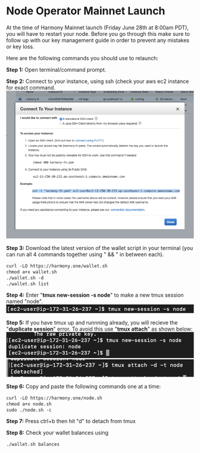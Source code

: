# Node Operator Mainnet Launch
  
At the time of Harmony Mainnet launch (Friday June 28th at 8:00am PDT), you will have to restart your node. Before you go through this make sure to follow up with our key management guide in order to prevent any mistakes or key loss.
  
Here are the following commands you should use to relaunch:
  
**Step 1:** Open terminal/command prompt.
  
**Step 2:** Connect to your instance, using ssh (check your aws ec2 instance for exact command.
![Harmony mainnet-step2](../img/mainnet-step2.png)
  
**Step 3:** Download the latest version of the wallet script in your terminal (you can run all 4 commands together using " && " in between each).
```
curl -LO https://harmony.one/wallet.sh
chmod a+x wallet.sh
./wallet.sh -d
./wallet.sh list
```
  
**Step 4:** Enter "**tmux new-session -s node**" to make a new tmux session named "node".
![Harmony mainnet-step4](../img/mainnet-step4.png)

**Step 5:** If you have tmux up and runnning already, you will recieve the "**duplicate session**" error. To avoid this use "**tmux attach**" as shown below:
![Harmony mainnet-step51](../img/mainnet-step51.png)
![Harmony mainnet-step52](../img/mainnet-step52.png)
  
**Step 6:** Copy and paste the following commands one at a time:
```
curl -LO https://harmony.one/node.sh
chmod a+x node.sh
sudo ./node.sh -c
```
  
**Step 7:** Press ctrl+b then hit "d" to detach from tmux
  
**Step 8:** Check your wallet balances using
```
./wallet.sh balances
```
